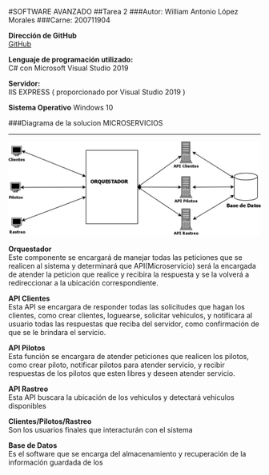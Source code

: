 #SOFTWARE AVANZADO
##Tarea 2
###Autor: William Antonio López Morales
###Carne: 200711904


**Dirección de GitHub**  
[GitHub](https://github.com/WilliamLopez5/SA_Tarea2_200711904/tree/master "GitHub")

**Lenguaje de programación utilizado:**  
C# con Microsoft Visual Studio 2019

**Servidor:**  
IIS EXPRESS ( proporcionado por Visual Studio 2019 )

**Sistema Operativo**
Windows 10


###Diagrama de la solucion MICROSERVICIOS
***
![Diagrama](img/d1.png "Diagrama")

**Orquestador**  
Este componente se encargará de manejar todas las peticiones que se realicen al sistema y determinará que API(Microservicio) será la encargada de atender la peticion que realice y recibira la respuesta y se la volverá a redireccionar a la ubicación correspondiente.

**API Clientes**  
Esta API se encargara de responder todas las solicitudes que hagan los clientes, como crear clientes, loguearse, solicitar vehiculos, y notificara al usuario todas las respuestas que reciba del servidor, como confirmación de que se le brindara el servicio.

**API Pilotos**  
Esta función se encargara de atender peticiones que realicen los pilotos, como crear piloto, notificar pilotos para atender servicio, y recibir respuestas de los pilotos que esten libres y deseen atender servicio.

**API Rastreo**  
Esta API buscara la ubicación de los vehiculos y detectará vehiculos disponibles

**Clientes/Pilotos/Rastreo**  
Son los usuarios finales que interacturán con el sistema

**Base de Datos**  
Es el software que se encarga del almacenamiento y recuperación de la información guardada de los 
